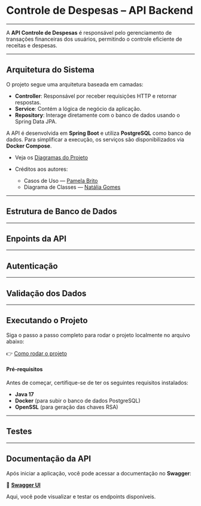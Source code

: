 # Controle de Despesas – API Backend

---

A **API Controle de Despesas** é responsável pelo gerenciamento de transações financeiras dos usuários, permitindo o controle eficiente de receitas e despesas.

---

## Arquitetura do Sistema

O projeto segue uma arquitetura baseada em camadas:

- **Controller**: Responsável por receber requisições HTTP e retornar respostas.
- **Service**: Contém a lógica de negócio da aplicação.
- **Repository**: Interage diretamente com o banco de dados usando o Spring Data JPA.

A API é desenvolvida em **Spring Boot** e utiliza **PostgreSQL** como banco de dados. Para simplificar a execução, os serviços são disponibilizados via **Docker Compose**.

- Veja os [Diagramas do Projeto](./docs/diagramas.md)

- Créditos aos autores:
  - Casos de Uso — [Pamela Brito](https://github.com/pamelabrito)
  - Diagrama de Classes — [Natália Gomes](https://github.com/nataliatsi)

---

## Estrutura de Banco de Dados

---

## Enpoints da API

---

## Autenticação

---

## Validação dos Dados

---

## Executando o Projeto

Siga o passo a passo completo para rodar o projeto localmente no arquivo abaixo:

👉 [Como rodar o projeto](./docs/executar-projeto.md)

#### Pré-requisitos

Antes de começar, certifique-se de ter os seguintes requisitos instalados:

- **Java 17**
- **Docker** (para subir o banco de dados PostgreSQL)
- **OpenSSL** (para geração das chaves RSA)

---

## Testes

---

## Documentação da API

Após iniciar a aplicação, você pode acessar a documentação no **Swagger**:

🔗 **[Swagger UI](http://localhost:8080/swagger-ui/index.html)**

Aqui, você pode visualizar e testar os endpoints disponíveis.
